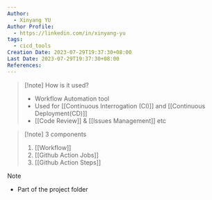 ```yaml
---
Author:
  - Xinyang YU
Author Profile:
  - https://linkedin.com/in/xinyang-yu
tags:
  - cicd_tools
Creation Date: 2023-07-29T19:37:30+08:00
Last Date: 2023-07-29T19:37:30+08:00
References:
---
```

>[!note] How is it used?
>- Workflow Automation tool
>- Used for [[Continuous Interrogation (CI)]] and [[Continuous Deployment(CD)]]
>- [[Code Review]] & [[Issues Management]] etc

>[!note] 3 components
>1. [[Workflow]]
>2. [[Github Action Jobs]]
>3. [[Github Action Steps]]

>[!note] 
>- Part of the project folder